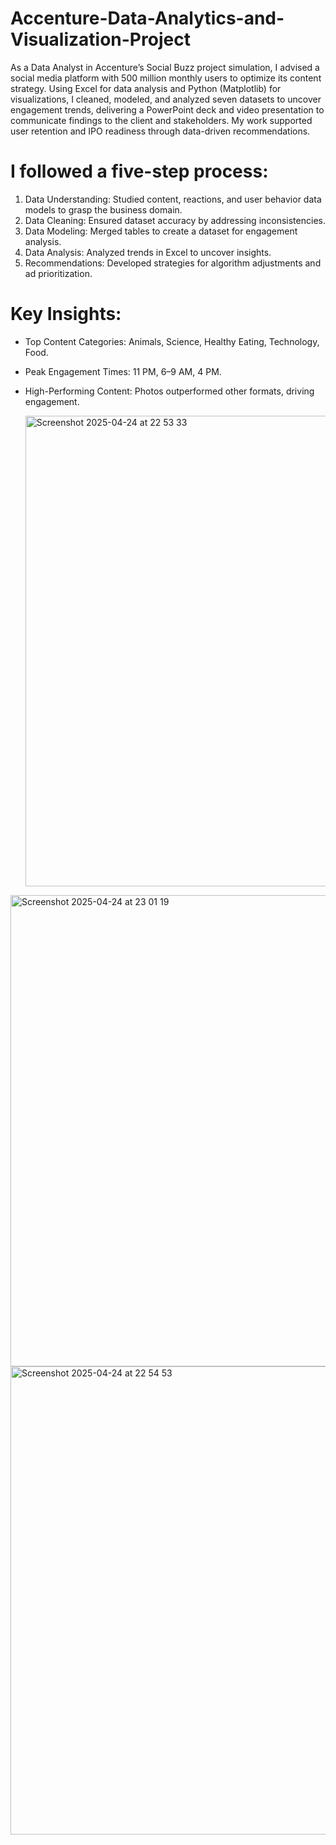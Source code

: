 # Accenture-Data-Analytics-and-Visualization-Project

As a Data Analyst in Accenture’s Social Buzz project simulation, I advised a social media platform with 500 million monthly users to optimize its content strategy. 
Using Excel for data analysis and Python (Matplotlib) for visualizations, I cleaned, modeled, and analyzed seven datasets to uncover engagement trends, delivering a PowerPoint deck and video presentation to communicate findings to the client and stakeholders. My work supported user retention and IPO readiness through data-driven recommendations.

# I followed a five-step process:
1. Data Understanding: Studied content, reactions, and user behavior data models to grasp the business domain.
2. Data Cleaning: Ensured dataset accuracy by addressing inconsistencies.
3. Data Modeling: Merged tables to create a dataset for engagement analysis.
4. Data Analysis: Analyzed trends in Excel to uncover insights.
5. Recommendations: Developed strategies for algorithm adjustments and ad prioritization.

# Key Insights:
* Top Content Categories: Animals, Science, Healthy Eating, Technology, Food.
* Peak Engagement Times: 11 PM, 6–9 AM, 4 PM.
* High-Performing Content: Photos outperformed other formats, driving engagement.

  
  <img width="753" alt="Screenshot 2025-04-24 at 22 53 33" src="https://github.com/user-attachments/assets/e206323e-a422-4f15-b048-504c872da67a" />
<img width="754" alt="Screenshot 2025-04-24 at 23 01 19" src="https://github.com/user-attachments/assets/b1a78db7-3867-44b7-8ff5-aabc24d9a479" />
<img width="749" alt="Screenshot 2025-04-24 at 22 54 53" src="https://github.com/user-attachments/assets/960dddda-d2a9-4a04-9a8f-a50135f8d880" />

